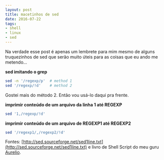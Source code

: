 ```yaml
---
layout: post
title: macetinhos de sed
date: 2016-07-22
tags:
- shell
- linux
- sed
---
```


Na verdade esse post é apenas um lembrete para mim mesmo de alguns truquezinhos
de sed que serão muito úteis para as coisas que eu ando me metendo...

**sed imitando o grep**

```sh
sed -n '/regexp/p'  # method 1
sed '/regexp/!d'    # method 2
```

Gostei mais do método 2. Então vou usá-lo daqui pra frente.


**imprimir conteúdo de um arquivo da linha 1 até REGEXP**

```sh
sed '1,/regexp/!d'
```

**imprimir conteúdo de um arquivo de REGEXP1 até REGEXP2**

```sh
sed '/regexp1/,/regexp2/!d'
```


Fontes: [http://sed.sourceforge.net/sed1line.txt](http://sed.sourceforge.net/sed1line.txt) e livro de Shell Script do meu guru [Aurelio](http://aurelio.net).
